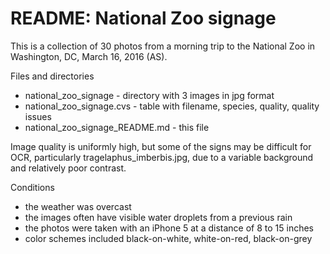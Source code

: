 # README: National Zoo signage

This is a collection of 30 photos from a morning trip to the National Zoo in Washington, DC, March 16, 2016 (AS). 

Files and directories
* national_zoo_signage - directory with 3 images in jpg format
* national_zoo_signage.cvs - table with filename, species, quality, quality issues
* national_zoo_signage_README.md - this file

Image quality is uniformly high, but some of the signs may be difficult for OCR, particularly tragelaphus_imberbis.jpg, due to a variable background and relatively poor contrast.  

Conditions
* the weather was overcast
* the images often have visible water droplets from a previous rain
* the photos were taken with an iPhone 5 at a distance of 8 to 15 inches
* color schemes included black-on-white, white-on-red, black-on-grey 